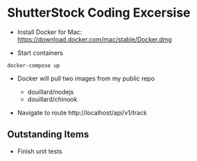 # ShutterStock Coding Excersise

* Install Docker for Mac: https://download.docker.com/mac/stable/Docker.dmg

* Start containers 
```
docker-compose up
```
* Docker will pull two images from my public repo
  * douillard/nodejs
  * douillard/chinook

* Navigate to route http://localhost/api/v1/track  


## Outstanding Items 
* Finish unit tests


